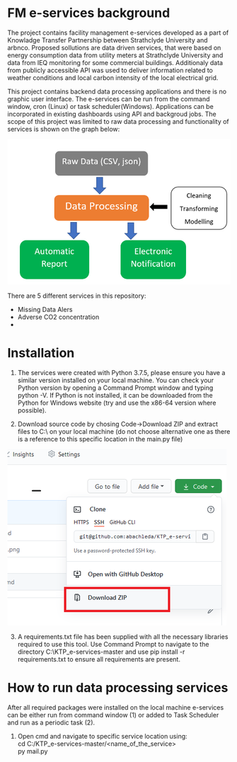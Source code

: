 # FM e-services background
The project contains facility management e-services developed as a part of Knowladge Transfer Partnership between Strathclyde University and arbnco. Proposed sollutions are data driven services, that were based on energy consumption data from utility meters at Strathclyde University and data from IEQ monitoring for some commercial buildings. Additionaly data from publicly accessible API was used to deliver information related to weather conditions and local carbon intensity of the local electrical grid. 

This project contains backend data processing applications and there is no graphic user interface. The e-services can be run from the command window, cron (Linux) or task scheduler(Windows). Applications can be incorporated in existing dashboards using API and backgroud jobs. The scope of this project was limited to raw data processing and functionality of services is shown on the graph below: 

![Flow chart of e-services ](/images/schema_01.png)

There are 5 different services in this repository: 
* Missing Data Alers
* Adverse CO2 concentration
*

# Installation 

1. The services were created with Python 3.7.5, please ensure you have a similar version installed on your local machine. You can check your Python version by opening a Command Prompt window and typing python -V. If Python is not installed, it can be downloaded from the Python for Windows website (try and use the x86-64 version where possible).

2. Download source code by chosing Code->Download ZIP and extract files to C:\ on your local machine (do not choose alternative one as there is a reference to this specific location in the main.py file)

![Download_package ](/images/img_02.png)



3. A requirements.txt file has been supplied with all the necessary libraries required to use this tool. Use Command Prompt to navigate to the directory C:\KTP_e-services-master and use pip install -r requirements.txt to ensure all requirements are present.

# How to run data processing services
After all required packages were installed on the local machine e-services can be either run from command window (1) or added to Task Scheduler and run as a periodic task (2). 

1.  Open cmd and navigate to specific service location using: <br />
cd C:/KTP_e-services-master/<name_of_the_service><br />
py mail.py
